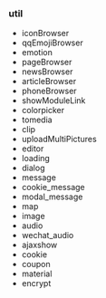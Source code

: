 ### util

- iconBrowser
- qqEmojiBrowser
- emotion
- pageBrowser
- newsBrowser
- articleBrowser
- phoneBrowser
- showModuleLink
- colorpicker
- tomedia
- clip
- uploadMultiPictures
- editor
- loading
- dialog
- message
- cookie_message
- modal_message
- map
- image
- audio
- wechat_audio
- ajaxshow
- cookie
- coupon
- material
- encrypt
